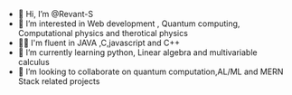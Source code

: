 - 👋 Hi, I’m @Revant-S
- 👀 I’m interested in Web development , Quantum computing, Computational physics and therotical physics
- 👨‍💻 I'm fluent in JAVA ,C,javascript and C++
- 🌱 I’m currently learning python, Linear algebra and multivariable calculus
- 💞️ I’m looking to collaborate on quantum computation,AL/ML and MERN Stack related projects


<!---
Revant-S/Revant-S is a ✨ special ✨ repository because its `README.md` (this file) appears on your GitHub profile.
You can click the Preview link to take a look at your changes.
---nser
>
